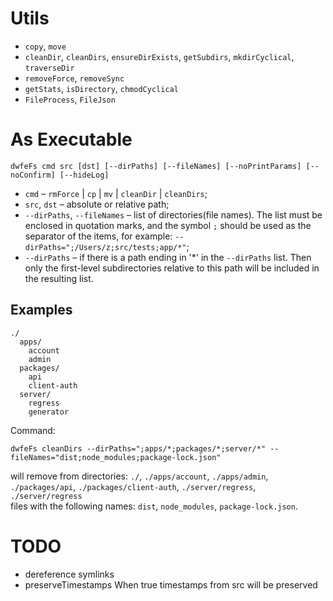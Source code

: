# Utils

- `copy`, `move`
- `cleanDir`, `cleanDirs`, `ensureDirExists`, `getSubdirs`, `mkdirCyclical`, `traverseDir`
- `removeForce`, `removeSync`
- `getStats`, `isDirectory`, `chmodCyclical`
- `FileProcess`, `FileJson`

# As Executable

```shell
dwfeFs cmd src [dst] [--dirPaths] [--fileNames] [--noPrintParams] [--noConfirm] [--hideLog]
```

- `cmd` – `rmForce` | `cp` | `mv` | `cleanDir` | `cleanDirs`;
- `src`, `dst` – absolute or relative path;
- `--dirPaths`, `--fileNames` – list of directories(file names). The list must be enclosed in quotation marks, and the symbol `;` should be used as the separator of the items, for example: `--dirPaths=";/Users/z;src/tests;app/*"`;
- `--dirPaths` – if there is a path ending in '*' in the `--dirPaths` list. Then only the first-level subdirectories relative to this path will be included in the resulting list.

## Examples

```
./
  apps/
    account
    admin
  packages/
    api
    client-auth
  server/
    regress
    generator
```

Command:

```shell
dwfeFs cleanDirs --dirPaths=";apps/*;packages/*;server/*" --fileNames="dist;node_modules;package-lock.json"
```

will remove from directories: `./`, `./apps/account`, `./apps/admin`, `./packages/api`, `./packages/client-auth`, `./server/regress`, `./server/regress`  
files with the following names: `dist`, `node_modules`, `package-lock.json`.

# TODO

- dereference symlinks
- preserveTimestamps When true timestamps from src will be preserved
